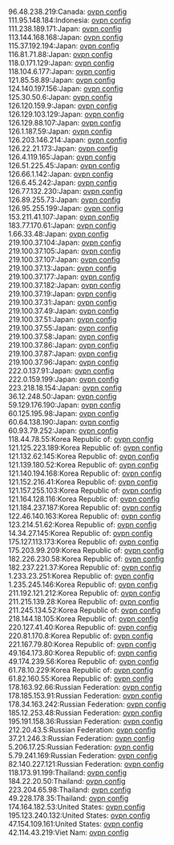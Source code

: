 96.48.238.219:Canada: [ovpn config](vpn/96_48_238_219.ovpn)  
111.95.148.184:Indonesia: [ovpn config](vpn/111_95_148_184.ovpn)  
111.238.189.171:Japan: [ovpn config](vpn/111_238_189_171.ovpn)  
113.144.168.168:Japan: [ovpn config](vpn/113_144_168_168.ovpn)  
115.37.192.194:Japan: [ovpn config](vpn/115_37_192_194.ovpn)  
116.81.71.88:Japan: [ovpn config](vpn/116_81_71_88.ovpn)  
118.0.171.129:Japan: [ovpn config](vpn/118_0_171_129.ovpn)  
118.104.6.177:Japan: [ovpn config](vpn/118_104_6_177.ovpn)  
121.85.58.89:Japan: [ovpn config](vpn/121_85_58_89.ovpn)  
124.140.197.156:Japan: [ovpn config](vpn/124_140_197_156.ovpn)  
125.30.50.6:Japan: [ovpn config](vpn/125_30_50_6.ovpn)  
126.120.159.9:Japan: [ovpn config](vpn/126_120_159_9.ovpn)  
126.129.103.129:Japan: [ovpn config](vpn/126_129_103_129.ovpn)  
126.129.88.107:Japan: [ovpn config](vpn/126_129_88_107.ovpn)  
126.1.187.59:Japan: [ovpn config](vpn/126_1_187_59.ovpn)  
126.203.146.214:Japan: [ovpn config](vpn/126_203_146_214.ovpn)  
126.22.21.173:Japan: [ovpn config](vpn/126_22_21_173.ovpn)  
126.4.119.165:Japan: [ovpn config](vpn/126_4_119_165.ovpn)  
126.51.225.45:Japan: [ovpn config](vpn/126_51_225_45.ovpn)  
126.66.1.142:Japan: [ovpn config](vpn/126_66_1_142.ovpn)  
126.6.45.242:Japan: [ovpn config](vpn/126_6_45_242.ovpn)  
126.77.132.230:Japan: [ovpn config](vpn/126_77_132_230.ovpn)  
126.89.255.73:Japan: [ovpn config](vpn/126_89_255_73.ovpn)  
126.95.255.199:Japan: [ovpn config](vpn/126_95_255_199.ovpn)  
153.211.41.107:Japan: [ovpn config](vpn/153_211_41_107.ovpn)  
183.77.170.61:Japan: [ovpn config](vpn/183_77_170_61.ovpn)  
1.66.33.48:Japan: [ovpn config](vpn/1_66_33_48.ovpn)  
219.100.37.104:Japan: [ovpn config](vpn/219_100_37_104.ovpn)  
219.100.37.105:Japan: [ovpn config](vpn/219_100_37_105.ovpn)  
219.100.37.107:Japan: [ovpn config](vpn/219_100_37_107.ovpn)  
219.100.37.13:Japan: [ovpn config](vpn/219_100_37_13.ovpn)  
219.100.37.177:Japan: [ovpn config](vpn/219_100_37_177.ovpn)  
219.100.37.182:Japan: [ovpn config](vpn/219_100_37_182.ovpn)  
219.100.37.19:Japan: [ovpn config](vpn/219_100_37_19.ovpn)  
219.100.37.31:Japan: [ovpn config](vpn/219_100_37_31.ovpn)  
219.100.37.49:Japan: [ovpn config](vpn/219_100_37_49.ovpn)  
219.100.37.51:Japan: [ovpn config](vpn/219_100_37_51.ovpn)  
219.100.37.55:Japan: [ovpn config](vpn/219_100_37_55.ovpn)  
219.100.37.58:Japan: [ovpn config](vpn/219_100_37_58.ovpn)  
219.100.37.86:Japan: [ovpn config](vpn/219_100_37_86.ovpn)  
219.100.37.87:Japan: [ovpn config](vpn/219_100_37_87.ovpn)  
219.100.37.96:Japan: [ovpn config](vpn/219_100_37_96.ovpn)  
222.0.137.91:Japan: [ovpn config](vpn/222_0_137_91.ovpn)  
222.0.159.199:Japan: [ovpn config](vpn/222_0_159_199.ovpn)  
223.218.18.154:Japan: [ovpn config](vpn/223_218_18_154.ovpn)  
36.12.248.50:Japan: [ovpn config](vpn/36_12_248_50.ovpn)  
59.129.176.190:Japan: [ovpn config](vpn/59_129_176_190.ovpn)  
60.125.195.98:Japan: [ovpn config](vpn/60_125_195_98.ovpn)  
60.64.138.190:Japan: [ovpn config](vpn/60_64_138_190.ovpn)  
60.93.79.252:Japan: [ovpn config](vpn/60_93_79_252.ovpn)  
118.44.78.55:Korea Republic of: [ovpn config](vpn/118_44_78_55.ovpn)  
121.125.223.189:Korea Republic of: [ovpn config](vpn/121_125_223_189.ovpn)  
121.132.62.145:Korea Republic of: [ovpn config](vpn/121_132_62_145.ovpn)  
121.139.180.52:Korea Republic of: [ovpn config](vpn/121_139_180_52.ovpn)  
121.140.194.168:Korea Republic of: [ovpn config](vpn/121_140_194_168.ovpn)  
121.152.216.41:Korea Republic of: [ovpn config](vpn/121_152_216_41.ovpn)  
121.157.255.103:Korea Republic of: [ovpn config](vpn/121_157_255_103.ovpn)  
121.164.128.116:Korea Republic of: [ovpn config](vpn/121_164_128_116.ovpn)  
121.184.237.187:Korea Republic of: [ovpn config](vpn/121_184_237_187.ovpn)  
122.46.140.163:Korea Republic of: [ovpn config](vpn/122_46_140_163.ovpn)  
123.214.51.62:Korea Republic of: [ovpn config](vpn/123_214_51_62.ovpn)  
14.34.27.145:Korea Republic of: [ovpn config](vpn/14_34_27_145.ovpn)  
175.127.113.173:Korea Republic of: [ovpn config](vpn/175_127_113_173.ovpn)  
175.203.99.209:Korea Republic of: [ovpn config](vpn/175_203_99_209.ovpn)  
182.226.230.58:Korea Republic of: [ovpn config](vpn/182_226_230_58.ovpn)  
182.237.221.37:Korea Republic of: [ovpn config](vpn/182_237_221_37.ovpn)  
1.233.23.251:Korea Republic of: [ovpn config](vpn/1_233_23_251.ovpn)  
1.235.245.146:Korea Republic of: [ovpn config](vpn/1_235_245_146.ovpn)  
211.192.121.212:Korea Republic of: [ovpn config](vpn/211_192_121_212.ovpn)  
211.215.139.28:Korea Republic of: [ovpn config](vpn/211_215_139_28.ovpn)  
211.245.134.52:Korea Republic of: [ovpn config](vpn/211_245_134_52.ovpn)  
218.144.18.105:Korea Republic of: [ovpn config](vpn/218_144_18_105.ovpn)  
220.127.41.40:Korea Republic of: [ovpn config](vpn/220_127_41_40.ovpn)  
220.81.170.8:Korea Republic of: [ovpn config](vpn/220_81_170_8.ovpn)  
221.167.79.80:Korea Republic of: [ovpn config](vpn/221_167_79_80.ovpn)  
49.164.173.80:Korea Republic of: [ovpn config](vpn/49_164_173_80.ovpn)  
49.174.239.56:Korea Republic of: [ovpn config](vpn/49_174_239_56.ovpn)  
61.78.10.229:Korea Republic of: [ovpn config](vpn/61_78_10_229.ovpn)  
61.82.160.55:Korea Republic of: [ovpn config](vpn/61_82_160_55.ovpn)  
178.163.92.66:Russian Federation: [ovpn config](vpn/178_163_92_66.ovpn)  
178.185.153.91:Russian Federation: [ovpn config](vpn/178_185_153_91.ovpn)  
178.34.163.242:Russian Federation: [ovpn config](vpn/178_34_163_242.ovpn)  
185.12.253.48:Russian Federation: [ovpn config](vpn/185_12_253_48.ovpn)  
195.191.158.36:Russian Federation: [ovpn config](vpn/195_191_158_36.ovpn)  
212.20.43.5:Russian Federation: [ovpn config](vpn/212_20_43_5.ovpn)  
37.21.246.3:Russian Federation: [ovpn config](vpn/37_21_246_3.ovpn)  
5.206.17.25:Russian Federation: [ovpn config](vpn/5_206_17_25.ovpn)  
5.79.241.169:Russian Federation: [ovpn config](vpn/5_79_241_169.ovpn)  
82.140.227.121:Russian Federation: [ovpn config](vpn/82_140_227_121.ovpn)  
118.173.91.199:Thailand: [ovpn config](vpn/118_173_91_199.ovpn)  
184.22.20.50:Thailand: [ovpn config](vpn/184_22_20_50.ovpn)  
223.204.65.98:Thailand: [ovpn config](vpn/223_204_65_98.ovpn)  
49.228.178.35:Thailand: [ovpn config](vpn/49_228_178_35.ovpn)  
174.164.182.53:United States: [ovpn config](vpn/174_164_182_53.ovpn)  
195.123.240.132:United States: [ovpn config](vpn/195_123_240_132.ovpn)  
47.154.109.161:United States: [ovpn config](vpn/47_154_109_161.ovpn)  
42.114.43.219:Viet Nam: [ovpn config](vpn/42_114_43_219.ovpn)  
